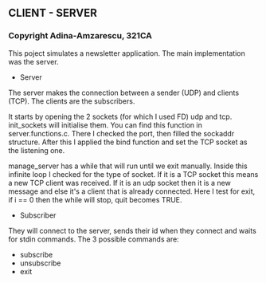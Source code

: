 ## CLIENT - SERVER
### Copyright Adina-Amzarescu, 321CA

This poject simulates a newsletter application. The main implementation
was the server.

* Server

The server makes the connection between a sender (UDP) and clients (TCP).
The clients are the subscribers.

It starts by opening the 2 sockets (for which I used FD) udp and tcp.
init_sockets will initialise them. You can find this function in server.functions.c.
There I checked the port, then filled the sockaddr structure. After this I applied
the bind function and set the TCP socket as the listening one.

manage_server has a while that will run until we exit manually. Inside this infinite
loop I checked for the type of socket. If it is a TCP socket this means a new TCP
client was received. If it is an udp socket then it is a new message and else it's a
client that is already connected. Here I test for exit, if i == 0 then the while will stop,
quit becomes TRUE.

* Subscriber
 
 They will connect to the server, sends their id when they connect and
 waits for stdin commands. The 3 possible commands are:
  * subscribe
  * unsubscribe
  * exit

